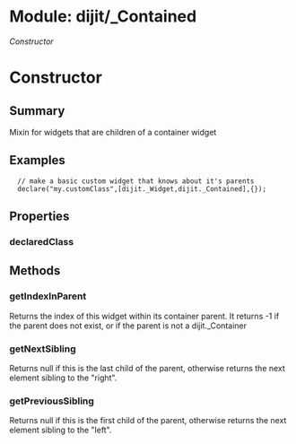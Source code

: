 # Module: dijit/_Contained

*Constructor*

# Constructor

## Summary

Mixin for widgets that are children of a container widget

## Examples

      // make a basic custom widget that knows about it's parents
      declare("my.customClass",[dijit._Widget,dijit._Contained],{});
## Properties

### declaredClass


## Methods

### getIndexInParent
Returns the index of this widget within its container parent.
It returns -1 if the parent does not exist, or if the parent
is not a dijit._Container

### getNextSibling
Returns null if this is the last child of the parent,
otherwise returns the next element sibling to the "right".

### getPreviousSibling
Returns null if this is the first child of the parent,
otherwise returns the next element sibling to the "left".

